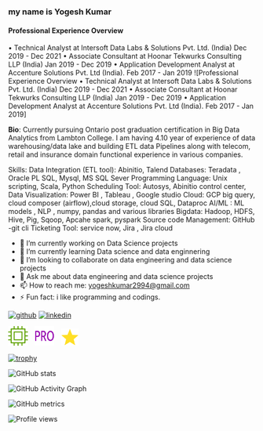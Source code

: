 ### my name is Yogesh Kumar
#### Professional Experience Overview 
•	Technical Analyst at Intersoft Data Labs & Solutions Pvt. Ltd. (India)                                                        Dec 2019 - Dec 2021 
•	Associate Consultant at Hoonar Tekwurks Consulting LLP       (India)                                                          Jan 2019 - Dec 2019 
•	Application Development Analyst at Accenture Solutions Pvt. Ltd  (India).                                                 Feb 2017 - Jan 2019
![Professional Experience Overview •	Technical Analyst at Intersoft Data Labs & Solutions Pvt. Ltd. (India)                                                        Dec 2019 - Dec 2021 •	Associate Consultant at Hoonar Tekwurks Consulting LLP       (India)                                                          Jan 2019 - Dec 2019 •	Application Development Analyst at Accenture Solutions Pvt. Ltd  (India).                                                 Feb 2017 - Jan 2019]

**Bio**:
Currently pursuing Ontario post graduation certification in Big Data Analytics from Lambton College.
I am having 4.10 year of experience of data warehousing/data lake and building ETL data Pipelines along with telecom, retail and insurance domain functional experience in various companies.

Skills: Data Integration (ETL tool): Abinitio, Talend  Databases: Teradata , Oracle PL SQL, Mysql, MS SQL Sever Programming Language: Unix scripting, Scala, Python Scheduling Tool: Autosys, Abinitio control center,  Data Visualization: Power BI , Tableau , Google studio Cloud: GCP big query, cloud composer (airflow),cloud storage, cloud SQL, Dataproc AI/ML : ML models , NLP , numpy, pandas and various libraries  Bigdata: Hadoop, HDFS, Hive, Pig, Sqoop, Apcahe spark, pyspark Source code Management: GitHub -git cli Ticketing Tool: service now, Jira , Jira cloud

- 🔭 I’m currently working on Data Science projects 
- 🌱 I’m currently learning Data science and data enginnering 
- 👯 I’m looking to collaborate on data engineering and data science projects 
- 💬 Ask me about data engineering and data science projects 
- 📫 How to reach me: yogeshkumar2994@gmail.com 
- ⚡ Fun fact: i like programming and codings. 


[<img src='https://cdn.jsdelivr.net/npm/simple-icons@3.0.1/icons/github.svg' alt='github' height='40'>](https://github.com/ykumar2994)  [<img src='https://cdn.jsdelivr.net/npm/simple-icons@3.0.1/icons/linkedin.svg' alt='linkedin' height='40'>](https://www.linkedin.com/in/https://www.linkedin.com/in/yogesh-kumar-587697a9//)  

<a href='https://docs.github.com/en/developers'><img src='https://raw.githubusercontent.com/acervenky/animated-github-badges/master/assets/devbadge.gif' width='40' height='40'></a> <a href='https://github.com/pricing'><img src='https://raw.githubusercontent.com/acervenky/animated-github-badges/master/assets/pro.gif' width='40' height='40'></a> <a href='https://stars.github.com/'><img src='https://raw.githubusercontent.com/acervenky/animated-github-badges/master/assets/starbadge.gif' width='35' height='35'></a> 

[![trophy](https://github-profile-trophy.vercel.app/?username=ykumar2994)](https://github.com/ryo-ma/github-profile-trophy)

![GitHub stats](https://github-readme-stats.vercel.app/api?username=ykumar2994&show_icons=true)  

![GitHub Activity Graph](https://activity-graph.herokuapp.com/graph?username=ykumar2994)  

![GitHub metrics](https://metrics.lecoq.io/ykumar2994)  

![Profile views](https://gpvc.arturio.dev/ykumar2994)  
